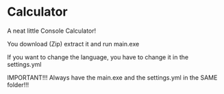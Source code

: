 # Calculator
A neat little Console Calculator!


You download (Zip) extract it and run main.exe

If you want to change the language, you have to change it in the settings.yml

IMPORTANT!!!
Always have the main.exe and the settings.yml in the SAME folder!!!
